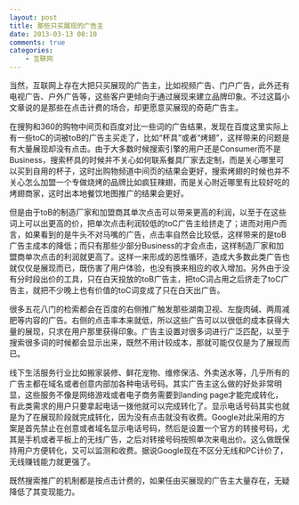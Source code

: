 ```yaml
---
layout: post
title: 那些只买展现的广告主
date: 2013-03-13 08:10
comments: true
categories: 
    - 互联网
---
```

当然，互联网上存在大把只买展现的广告主，比如视频广告、门户广告，此外还有电视广告、户外广告等，这些客户更倾向于通过展现来建立品牌印象。不过这篇小文章说的是那些在点击计费的场合，却更愿意买展现的奇葩广告主。

在搜狗和360的购物中间页和百度对比一些词的广告结果，发现在百度这里实际上有一些toC的词被toB的广告主买走了，比如“杯具”或者“烤翅”，这样带来的问题是有大量展现却没有点击。由于大多数时候搜索引擎的用户还是Consumer而不是Business，搜索杯具的时候并不关心如何联系餐具厂家去定制，而是关心哪里可以买到自用的杯子，这时出购物频道中间页的结果会更好，搜索烤翅的时候也并不关心怎么加盟一个专做烧烤的品牌比如疯狂辣翅，而是关心附近哪里有比较好吃的烤翅商家，这时出本地餐饮地图推广的结果会更好。

但是由于toB的制造厂家和加盟商其单次点击可以带来更高的利润，以至于在这些词上可以出更高的价，把单次点击利润较低的toC广告主给挤走了；进而对用户而言，如果看到的是牛头不对马嘴的广告，点击率自然会比较低，这样带来的是toB广告主成本的降低；而只有那些少部分Business的才会点击，这样制造厂家和加盟商单次点击的利润就更高了。这样一来形成的恶性循环，造成大多数此类广告也就仅仅是展现而已，既伤害了用户体验，也没有换来相应的收入增加。另外由于没有分时段出价的工具，只在白天投放的toB广告主，把toC词占用之后挤走了toC广告主，就把不少晚上也有价值的toC词变成了只在白天出广告。

很多五花八门的检索都会在百度的右侧推广触发那些湖南卫视、左旋肉碱、两周减肥等内容的广告。右侧的点击率本来就低，所以这些广告可以以很低的成本获得大量的展现，只求在用户那里获得印象。广告主设置对很多词进行广泛匹配，以至于搜索很多词的时候都会显示出来，既然不用计较成本，那就可能仅仅是为了展现而已。 

线下生活服务行业比如搬家装修、鲜花宠物、维修保洁、外卖送水等，几乎所有的广告主都在域名或者创意内部加各种电话号码。其实广告主这么做的好处非常明显，这些服务不像是网络游戏或者电子商务需要到landing page才能完成转化，有此类需求的用户只要拿起电话一拨他就可以完成转化了。显示电话号码其实也就是为了在展现阶段就完成转化，因为没有点击就没有收费。Google对此采用的方案是首先禁止在创意或者域名显示电话号码，然后是设置一个官方的转接号码，尤其是手机或者平板上的无线广告，之后对转接号码按照单次来电出价。这么做既保持用户方便转化，又可以监测和收费。据说Google现在不区分无线和PC计价了，无线赚钱能力就更强了。

既然搜索推广的机制都是按点击计费的，如果任由买展现的广告主大量存在，无疑降低了其变现能力。
